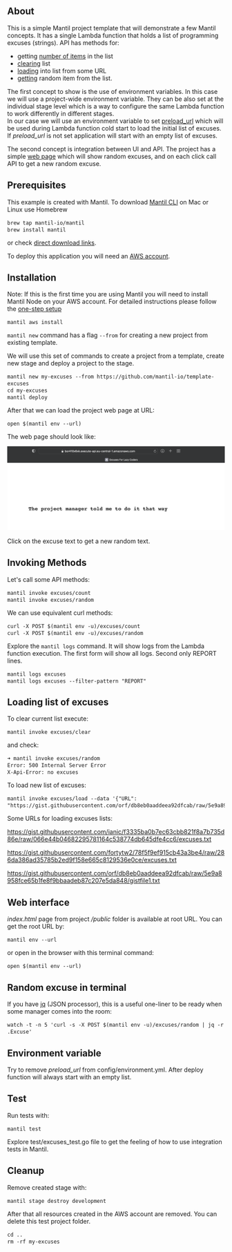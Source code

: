 ## About

This is a simple Mantil project template that will demonstrate a few Mantil
concepts. It has a single Lambda function that holds a list of programming excuses
(strings). API has methods for:
* getting [number of items](https://github.com/mantil-io/template-excuses/blob/601410bb2c25d1ea9c825c026087ffde5edcae1f/api/excuses/excuses.go#L45) in the list
* [clearing](https://github.com/mantil-io/template-excuses/blob/601410bb2c25d1ea9c825c026087ffde5edcae1f/api/excuses/excuses.go#L50) list
* [loading](https://github.com/mantil-io/template-excuses/blob/601410bb2c25d1ea9c825c026087ffde5edcae1f/api/excuses/excuses.go#L67) into list from some URL   
* [getting](https://github.com/mantil-io/template-excuses/blob/601410bb2c25d1ea9c825c026087ffde5edcae1f/api/excuses/excuses.go#L56) random item from the list. 


The first concept to show is the use of environment variables. In this case we will use
a project-wide environment variable. They can be also set at the individual stage
level which is a way to configure the same Lambda function to work differently in
different stages.   
In our case we will use an environment variable to set
[preload_url](https://github.com/mantil-io/template-excuses/blob/601410bb2c25d1ea9c825c026087ffde5edcae1f/config/environment.yml#L36)
which will be used during Lambda function cold start to load the initial list of
excuses. If _preload_url_ is not set application will start with an empty list of
excuses.

The second concept is integration between UI and API. The project has a simple [web page](https://github.com/mantil-io/template-excuses/blob/master/public/index.html) which will show random excuses, and on each click call API to get a new random excuse.  

## Prerequisites

This example is created with Mantil. To download [Mantil CLI](https://github.com/mantil-io/mantil#installation) on Mac or Linux use Homebrew 
```
brew tap mantil-io/mantil
brew install mantil
```
or check [direct download links](https://github.com/mantil-io/mantil#installation).

To deploy this application you will need an [AWS account](https://aws.amazon.com/premiumsupport/knowledge-center/create-and-activate-aws-account/).

## Installation

Note: If this is the first time you are using Mantil you will need to install Mantil Node on your AWS account. For detailed instructions please follow the [one-step setup](https://github.com/mantil-io/mantil/blob/master/docs/getting_started.md#setup)
```
mantil aws install
```

`mantil new` command has a flag `--from` for creating a new project from existing
template.

We will use this set of commands to create a project from a template, create new
stage and deploy a project to the stage.

```
mantil new my-excuses --from https://github.com/mantil-io/template-excuses
cd my-excuses
mantil deploy
```

After that we can load the project web page at URL:
```
open $(mantil env --url)
```

The web page should look like:

![web page](/excuses.png)

Click on the excuse text to get a new random text.

## Invoking Methods

Let's call some API methods:

```
mantil invoke excuses/count
mantil invoke excuses/random
```

We can use equivalent curl methods:
```
curl -X POST $(mantil env -u)/excuses/count
curl -X POST $(mantil env -u)/excuses/random
```

Explore the `mantil logs` command. It will show logs from the Lambda function
execution. The first form will show all logs. Second only REPORT lines.

```
mantil logs excuses
mantil logs excuses --filter-pattern "REPORT"
```

## Loading list of excuses

To clear current list execute:
```
mantil invoke excuses/clear
```
and check:
```
➜ mantil invoke excuses/random
Error: 500 Internal Server Error
X-Api-Error: no excuses
```

To load new list of excuses:
```
mantil invoke excuses/load --data '{"URL": "https://gist.githubusercontent.com/orf/db8eb0aaddeea92dfcab/raw/5e9a8958fce65b1fe8f9bbaadeb87c207e5da848/gistfile1.txt"}'
```

Some URLs for loading excuses lists:

https://gist.githubusercontent.com/ianic/f3335ba0b7ec63cbb821f8a7b735d86e/raw/066e44b04682295781164c538774db645dfe4cc6/excuses.txt

https://gist.githubusercontent.com/fortytw2/78f5f9ef915cb43a3be4/raw/286da386ad35785b2ed9f158e665c8129536e0ce/excuses.txt

https://gist.githubusercontent.com/orf/db8eb0aaddeea92dfcab/raw/5e9a8958fce65b1fe8f9bbaadeb87c207e5da848/gistfile1.txt

## Web interface

_index.html_ page from project _/public_ folder is available at root URL.
You can get the root URL by:

```
mantil env --url
```

or open in the browser with this terminal command:
```
open $(mantil env --url)
```


## Random excuse in terminal

If you have [jq](https://github.com/stedolan/jq) (JSON processor), this
is a useful one-liner to be ready when some manager comes into the room:

```
watch -t -n 5 'curl -s -X POST $(mantil env -u)/excuses/random | jq -r .Excuse'
```


## Environment variable

Try to remove _preload_url_ from config/environment.yml. After deploy function
will always start with an empty list.

## Test

Run tests with:
```
mantil test
```

Explore test/excuses_test.go file to get the feeling of how to use integration
tests in Mantil.

## Cleanup

Remove created stage with:
```
mantil stage destroy development
```

After that all resources created in the AWS account are removed. You can delete
this test project folder.

```
cd ..
rm -rf my-excuses
```
